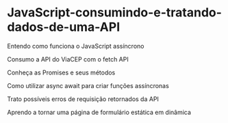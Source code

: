 # JavaScript-consumindo-e-tratando-dados-de-uma-API

Entendo como funciona o JavaScript assíncrono

Consumo a API do ViaCEP com o fetch API

Conheça as Promises e seus métodos

Como utilizar async await para criar funções assíncronas

Trato possíveis erros de requisição retornados da API

Aprendo a tornar uma página de formulário estática em dinâmica

